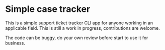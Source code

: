 # Simple case tracker

This is a simple support ticket tracker CLI app for anyone working in an applicable field. This is still a work in progress, contributions are welcome.

The code can be buggy, do your own review before start to use it for business.
